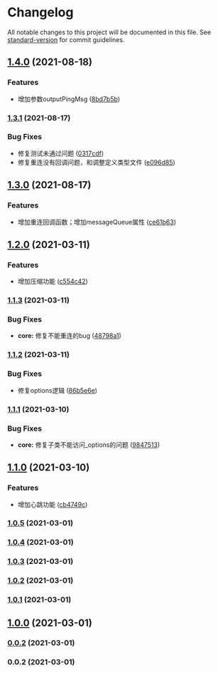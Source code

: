 # Changelog

All notable changes to this project will be documented in this file. See [standard-version](https://github.com/conventional-changelog/standard-version) for commit guidelines.

## [1.4.0](https://github.com/chenchenwuai/websocket-reconnect/compare/v1.3.1...v1.4.0) (2021-08-18)


### Features

* 增加参数outputPingMsg ([8bd7b5b](https://github.com/chenchenwuai/websocket-reconnect/commit/8bd7b5be437c048d9d57d934e899c3f0a7185d28))

### [1.3.1](https://github.com/chenchenwuai/websocket-reconnect/compare/v1.3.0...v1.3.1) (2021-08-17)


### Bug Fixes

* 修复测试未通过问题 ([0317cdf](https://github.com/chenchenwuai/websocket-reconnect/commit/0317cdfd1bce028c7136e3ee8ed6e73ecf2bacf9))
* 修复重连没有回调问题，和调整定义类型文件 ([e096d85](https://github.com/chenchenwuai/websocket-reconnect/commit/e096d85c9a4bc1da64ac3be1b30b04e40c8fecdb))

## [1.3.0](https://github.com/chenchenwuai/websocket-reconnect/compare/v1.2.0...v1.3.0) (2021-08-17)


### Features

* 增加重连回调函数；增加messageQueue属性 ([ce61b63](https://github.com/chenchenwuai/websocket-reconnect/commit/ce61b6380d8b689a94843c574739ef239cfb511a))

## [1.2.0](https://github.com/chenchenwuai/websocket-reconnect/compare/v1.1.3...v1.2.0) (2021-03-11)


### Features

* 增加压缩功能 ([c554c42](https://github.com/chenchenwuai/websocket-reconnect/commit/c554c42344963e94555077504293bd3126785cd4))

### [1.1.3](https://github.com/chenchenwuai/websocket-reconnect/compare/v1.1.2...v1.1.3) (2021-03-11)


### Bug Fixes

* **core:** 修复不能重连的bug ([48798a1](https://github.com/chenchenwuai/websocket-reconnect/commit/48798a1108d426357fa190151c00052106496bac))

### [1.1.2](https://github.com/chenchenwuai/websocket-reconnect/compare/v1.1.1...v1.1.2) (2021-03-11)


### Bug Fixes

* 修复options逻辑 ([86b5e6e](https://github.com/chenchenwuai/websocket-reconnect/commit/86b5e6eb6b3fd0f4007125ad980a48f9a11f73b3))

### [1.1.1](https://github.com/chenchenwuai/websocket-reconnect/compare/v1.1.0...v1.1.1) (2021-03-10)


### Bug Fixes

* **core:** 修复子类不能访问_options的问题 ([9847513](https://github.com/chenchenwuai/websocket-reconnect/commit/98475135f0161ed3f1ce71bfd8ddc366ae3d847a))

## [1.1.0](https://github.com/chenchenwuai/websocket-reconnect/compare/v1.0.5...v1.1.0) (2021-03-10)


### Features

* 增加心跳功能 ([cb4749c](https://github.com/chenchenwuai/websocket-reconnect/commit/cb4749c5b9749279a7073fa9962b032a679b1adb))

### [1.0.5](https://github.com/chenchenwuai/websocket-reconnect/compare/v1.0.4...v1.0.5) (2021-03-01)

### [1.0.4](https://github.com/chenchenwuai/websocket-reconnect/compare/v1.0.3...v1.0.4) (2021-03-01)

### [1.0.3](https://github.com/chenchenwuai/websocket-reconnect/compare/v1.0.2...v1.0.3) (2021-03-01)

### [1.0.2](https://github.com/chenchenwuai/websocket-reconnect/compare/v1.0.1...v1.0.2) (2021-03-01)

### [1.0.1](https://github.com/chenchenwuai/websocket-reconnect/compare/v1.0.0...v1.0.1) (2021-03-01)

## [1.0.0](https://github.com/chenchenwuai/websocket-reconnect/compare/v0.0.3...v1.0.0) (2021-03-01)

### [0.0.2](https://github.com/chenchenwuai/websocket-reconnect/compare/v0.0.3...v0.0.2) (2021-03-01)

### 0.0.2 (2021-03-01)
